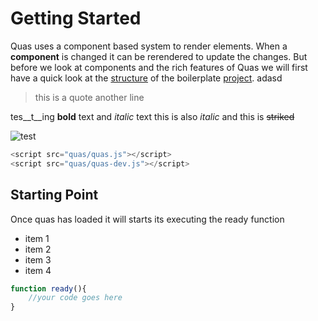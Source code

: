 # Getting Started
Quas uses a component based system to render elements. When a **component** is changed it can be rerendered to update the changes. But before we look at components and the rich features of Quas we will first have a quick look at the [structure](/) of the boilerplate [project](https://stackoverflow.com/questions/34316090/split-string-on-newline-and-comma). adasd

> this is a quote
> another line

tes__t__ing **bold** text and *italic* text this is also _italic_ and this is ~~striked~~


![test](https://i.imgur.com/2xY5jVy.png)

```js
<script src="quas/quas.js"></script>
<script src="quas/quas-dev.js"></script>
```


## Starting Point
Once quas has loaded it will starts its executing the ready function
- item 1
- item 2
- item 3
- item 4


```js
function ready(){
	//your code goes here
}
```

